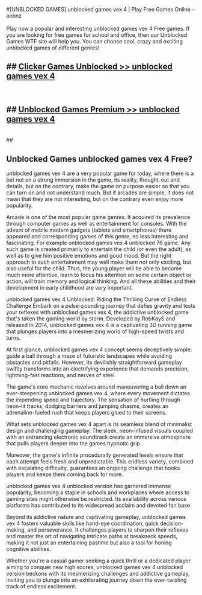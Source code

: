 #[UNBLOCKED GAMES] unblocked games vex 4 | Play Free Games Online - aobnz <br>
<br>
Play now a popular and interesting unblocked games vex 4 Free games. If you are looking for free games for school and office, then our Unblocked Games WTF site will help you. You can choose cool, crazy and exciting unblocked games of different genres!


## ##  [Clicker Games Unblocked >> unblocked games vex 4](http://freeplayer.one?title=unblocked_games_vex_4&ref=22)
  <br>

##  ## [Unblocked Games Premium >> unblocked games vex 4](http://freeplayer.one?title=unblocked_games_vex_4&ref=22)
  <br>
  ##



## Unblocked Games unblocked games vex 4 Free?

unblocked games vex 4 are a very popular game for today, where there is a bet not on a strong immersion in the game, its reality, thought-out and details, but on the contrary, make the game on purpose easier so that you can turn on and not understand much. But if arcades are simple, it does not mean that they are not interesting, but on the contrary even enjoy more popularity.

Arcade is one of the most popular game genres. It acquired its prevalence through computer games as well as entertainment for consoles. With the advent of mobile modern gadgets (tablets and smartphones) there appeared and corresponding games of this genre, no less interesting and fascinating. For example unblocked games vex 4 unblocked 76 game. Any such game is created primarily to entertain the child (or even the adult), as well as to give him positive emotions and good mood. But the right approach to such entertainment may well make them not only exciting, but also useful for the child. Thus, the young player will be able to become much more attentive, learn to focus his attention on some certain object or action, will train memory and logical thinking. And all these abilities and their development in early childhood are very important.

unblocked games vex 4 Unblocked: Riding the Thrilling Curve of Endless Challenge
Embark on a pulse-pounding journey that defies gravity and tests your reflexes with unblocked games vex 4, the addictive unblocked game that's taken the gaming world by storm. Developed by RobKayS and released in 2014, unblocked games vex 4 is a captivating 3D running game that plunges players into a mesmerizing world of high-speed twists and turns.

At first glance, unblocked games vex 4 concept seems deceptively simple: guide a ball through a maze of futuristic landscapes while avoiding obstacles and pitfalls. However, its devilishly straightforward gameplay swiftly transforms into an electrifying experience that demands precision, lightning-fast reactions, and nerves of steel.

The game's core mechanic revolves around maneuvering a ball down an ever-steepening unblocked games vex 4, where every movement dictates the impending speed and trajectory. The sensation of hurtling through neon-lit tracks, dodging barriers and jumping chasms, creates an adrenaline-fueled rush that keeps players glued to their screens.

What sets unblocked games vex 4 apart is its seamless blend of minimalist design and challenging gameplay. The sleek, neon-infused visuals coupled with an entrancing electronic soundtrack create an immersive atmosphere that pulls players deeper into the games hypnotic grip.

Moreover, the game's infinite procedurally generated levels ensure that each attempt feels fresh and unpredictable. This endless variety, combined with escalating difficulty, guarantees an ongoing challenge that hooks players and keeps them coming back for more.

unblocked games vex 4 unblocked version has garnered immense popularity, becoming a staple in schools and workplaces where access to gaming sites might otherwise be restricted. Its availability across various platforms has contributed to its widespread acclaim and devoted fan base.

Beyond its addictive nature and captivating gameplay, unblocked games vex 4 fosters valuable skills like hand-eye coordination, quick decision-making, and perseverance. It challenges players to sharpen their reflexes and master the art of navigating intricate paths at breakneck speeds, making it not just an entertaining pastime but also a tool for honing cognitive abilities.

Whether you're a casual gamer seeking a quick thrill or a dedicated player aiming to conquer new high scores, unblocked games vex 4 unblocked version beckons with its mesmerizing challenges and addictive gameplay, inviting you to plunge into an exhilarating journey down the ever-twisting track of endless excitement.